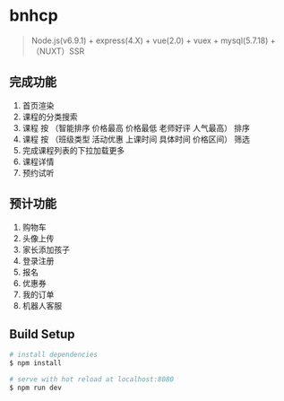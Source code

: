 # bnhcp

> Node.js(v6.9.1) + express(4.X) + vue(2.0) + vuex + mysql(5.7.18) + （NUXT）SSR
## 完成功能

1. 首页渲染
2. 课程的分类搜索
3. 课程 按 （智能排序 价格最高 价格最低 老师好评 人气最高） 排序
4. 课程 按 （班级类型 活动优惠 上课时间 具体时间 价格区间） 筛选
5. 完成课程列表的下拉加载更多 
6. 课程详情
7. 预约试听 

## 预计功能
1. 购物车
2. 头像上传
3. 家长添加孩子
4. 登录注册
5. 报名
6. 优惠券
7. 我的订单
8. 机器人客服
## Build Setup

``` bash
# install dependencies
$ npm install 

# serve with hot reload at localhost:8080
$ npm run dev



